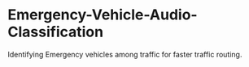 # Emergency-Vehicle-Audio-Classification
Identifying Emergency vehicles among traffic for faster traffic routing. 
